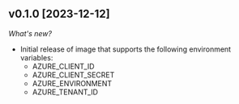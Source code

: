 ## v0.1.0 [2023-12-12]

_What's new?_

- Initial release of image that supports the following environment variables:
  - AZURE_CLIENT_ID
  - AZURE_CLIENT_SECRET
  - AZURE_ENVIRONMENT
  - AZURE_TENANT_ID
